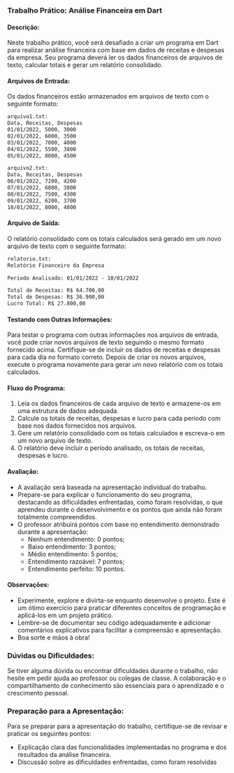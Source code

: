 ### Trabalho Prático: Análise Financeira em Dart

#### Descrição:
Neste trabalho prático, você será desafiado a criar um programa em Dart para realizar análise financeira com base em dados de receitas e despesas da empresa. Seu programa deverá ler os dados financeiros de arquivos de texto, calcular totais e gerar um relatório consolidado.

#### Arquivos de Entrada:
Os dados financeiros estão armazenados em arquivos de texto com o seguinte formato:

```txt
arquivo1.txt:
Data, Receitas, Despesas
01/01/2022, 5000, 3000
02/01/2022, 6000, 3500
03/01/2022, 7000, 4000
04/01/2022, 5500, 3800
05/01/2022, 8000, 4500
```

```txt
arquivo2.txt:
Data, Receitas, Despesas
06/01/2022, 7200, 4200
07/01/2022, 6800, 3800
08/01/2022, 7500, 4300
09/01/2022, 6200, 3700
10/01/2022, 8000, 4800
```

#### Arquivo de Saída:
O relatório consolidado com os totais calculados será gerado em um novo arquivo de texto com o seguinte formato:

```txt
relatorio.txt:
Relatório Financeiro da Empresa

Período Analisado: 01/01/2022 - 10/01/2022

Total de Receitas: R$ 64.700,00
Total de Despesas: R$ 36.900,00
Lucro Total: R$ 27.800,00
```

#### Testando com Outras Informações:
Para testar o programa com outras informações nos arquivos de entrada, você pode criar novos arquivos de texto seguindo o mesmo formato fornecido acima. Certifique-se de incluir os dados de receitas e despesas para cada dia no formato correto. Depois de criar os novos arquivos, execute o programa novamente para gerar um novo relatório com os totais calculados.

#### Fluxo do Programa:
1. Leia os dados financeiros de cada arquivo de texto e armazene-os em uma estrutura de dados adequada.
2. Calcule os totais de receitas, despesas e lucro para cada período com base nos dados fornecidos nos arquivos.
3. Gere um relatório consolidado com os totais calculados e escreva-o em um novo arquivo de texto.
4. O relatório deve incluir o período analisado, os totais de receitas, despesas e lucro.

#### Avaliação:
- A avaliação será baseada na apresentação individual do trabalho.
- Prepare-se para explicar o funcionamento do seu programa, destacando as dificuldades enfrentadas, como foram resolvidas, o que aprendeu durante o desenvolvimento e os pontos que ainda não foram totalmente compreendidos.
- O professor atribuirá pontos com base no entendimento demonstrado durante a apresentação:
  - Nenhum entendimento: 0 pontos;
  - Baixo entendimento: 3 pontos;
  - Médio entendimento: 5 pontos;
  - Entendimento razoável: 7 pontos;
  - Entendimento perfeito: 10 pontos.

#### Observações:
- Experimente, explore e divirta-se enquanto desenvolve o projeto. Este é um ótimo exercício para praticar diferentes conceitos de programação e aplicá-los em um projeto prático.
- Lembre-se de documentar seu código adequadamente e adicionar comentários explicativos para facilitar a compreensão e apresentação.
- Boa sorte e mãos à obra!

### Dúvidas ou Dificuldades:
Se tiver alguma dúvida ou encontrar dificuldades durante o trabalho, não hesite em pedir ajuda ao professor ou colegas de classe. A colaboração e o compartilhamento de conhecimento são essenciais para o aprendizado e o crescimento pessoal.

### Preparação para a Apresentação:
Para se preparar para a apresentação do trabalho, certifique-se de revisar e praticar os seguintes pontos:
- Explicação clara das funcionalidades implementadas no programa e dos resultados da análise financeira.
- Discussão sobre as dificuldades enfrentadas, como foram resolvidas
